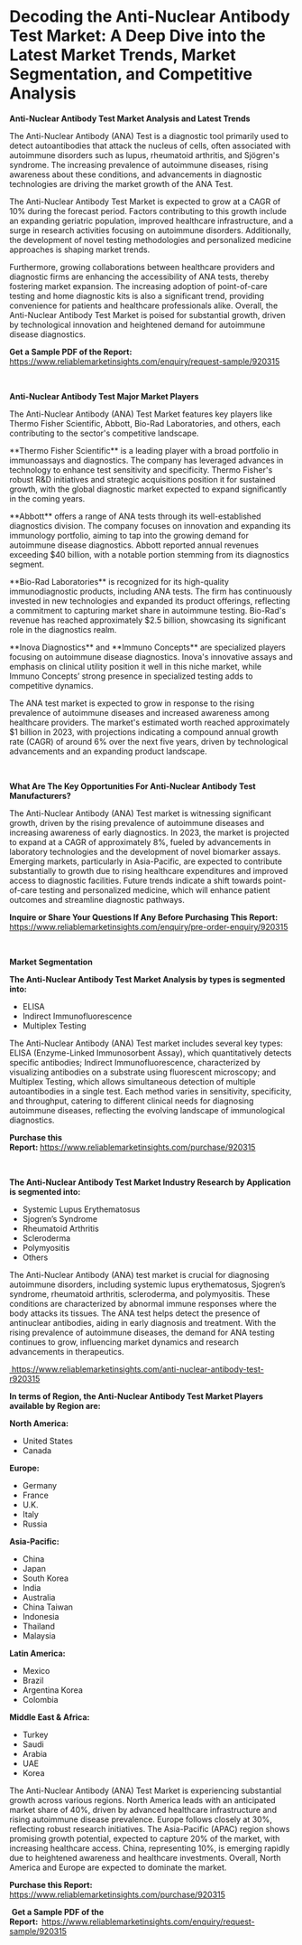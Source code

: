 <p><h1>Decoding the Anti-Nuclear Antibody Test Market: A Deep Dive into the Latest Market Trends, Market Segmentation, and Competitive Analysis</h1></p><p><strong>Anti-Nuclear Antibody Test Market Analysis and Latest Trends</strong></p>
<p><p>The Anti-Nuclear Antibody (ANA) Test is a diagnostic tool primarily used to detect autoantibodies that attack the nucleus of cells, often associated with autoimmune disorders such as lupus, rheumatoid arthritis, and Sjögren's syndrome. The increasing prevalence of autoimmune diseases, rising awareness about these conditions, and advancements in diagnostic technologies are driving the market growth of the ANA Test. </p><p>The Anti-Nuclear Antibody Test Market is expected to grow at a CAGR of 10% during the forecast period. Factors contributing to this growth include an expanding geriatric population, improved healthcare infrastructure, and a surge in research activities focusing on autoimmune disorders. Additionally, the development of novel testing methodologies and personalized medicine approaches is shaping market trends. </p><p>Furthermore, growing collaborations between healthcare providers and diagnostic firms are enhancing the accessibility of ANA tests, thereby fostering market expansion. The increasing adoption of point-of-care testing and home diagnostic kits is also a significant trend, providing convenience for patients and healthcare professionals alike. Overall, the Anti-Nuclear Antibody Test Market is poised for substantial growth, driven by technological innovation and heightened demand for autoimmune disease diagnostics.</p></p>
<p><strong>Get a Sample PDF of the Report:&nbsp;</strong> <a href="https://www.reliablemarketinsights.com/enquiry/request-sample/920315?utm_campaign=3560&utm_medium=2&utm_source=Github&utm_content=ia&utm_term=13042025&utm_id=anti-nuclear-antibody-test">https://www.reliablemarketinsights.com/enquiry/request-sample/920315</a></p>
<p>&nbsp;</p>
<p><strong>Anti-Nuclear Antibody Test Major Market Players</strong></p>
<p><p>The Anti-Nuclear Antibody (ANA) Test Market features key players like Thermo Fisher Scientific, Abbott, Bio-Rad Laboratories, and others, each contributing to the sector's competitive landscape. </p><p>**Thermo Fisher Scientific** is a leading player with a broad portfolio in immunoassays and diagnostics. The company has leveraged advances in technology to enhance test sensitivity and specificity. Thermo Fisher's robust R&D initiatives and strategic acquisitions position it for sustained growth, with the global diagnostic market expected to expand significantly in the coming years.</p><p>**Abbott** offers a range of ANA tests through its well-established diagnostics division. The company focuses on innovation and expanding its immunology portfolio, aiming to tap into the growing demand for autoimmune disease diagnostics. Abbott reported annual revenues exceeding $40 billion, with a notable portion stemming from its diagnostics segment.</p><p>**Bio-Rad Laboratories** is recognized for its high-quality immunodiagnostic products, including ANA tests. The firm has continuously invested in new technologies and expanded its product offerings, reflecting a commitment to capturing market share in autoimmune testing. Bio-Rad's revenue has reached approximately $2.5 billion, showcasing its significant role in the diagnostics realm.</p><p>**Inova Diagnostics** and **Immuno Concepts** are specialized players focusing on autoimmune disease diagnostics. Inova's innovative assays and emphasis on clinical utility position it well in this niche market, while Immuno Concepts’ strong presence in specialized testing adds to competitive dynamics.</p><p>The ANA test market is expected to grow in response to the rising prevalence of autoimmune diseases and increased awareness among healthcare providers. The market's estimated worth reached approximately $1 billion in 2023, with projections indicating a compound annual growth rate (CAGR) of around 6% over the next five years, driven by technological advancements and an expanding product landscape.</p></p>
<p>&nbsp;</p>
<p><strong>What Are The Key Opportunities For Anti-Nuclear Antibody Test Manufacturers?</strong></p>
<p><p>The Anti-Nuclear Antibody (ANA) Test market is witnessing significant growth, driven by the rising prevalence of autoimmune diseases and increasing awareness of early diagnostics. In 2023, the market is projected to expand at a CAGR of approximately 8%, fueled by advancements in laboratory technologies and the development of novel biomarker assays. Emerging markets, particularly in Asia-Pacific, are expected to contribute substantially to growth due to rising healthcare expenditures and improved access to diagnostic facilities. Future trends indicate a shift towards point-of-care testing and personalized medicine, which will enhance patient outcomes and streamline diagnostic pathways.</p></p>
<p><strong>Inquire or Share Your Questions If Any Before Purchasing This Report:</strong> <a href="https://www.reliablemarketinsights.com/enquiry/pre-order-enquiry/920315?utm_campaign=3560&utm_medium=2&utm_source=Github&utm_content=ia&utm_term=13042025&utm_id=anti-nuclear-antibody-test">https://www.reliablemarketinsights.com/enquiry/pre-order-enquiry/920315</a></p>
<p>&nbsp;</p>
<p><strong>Market Segmentation</strong></p>
<p><strong>The Anti-Nuclear Antibody Test Market Analysis by types is segmented into:</strong></p>
<p><ul><li>ELISA</li><li>Indirect Immunofluorescence</li><li>Multiplex Testing</li></ul></p>
<p><p>The Anti-Nuclear Antibody (ANA) Test market includes several key types: ELISA (Enzyme-Linked Immunosorbent Assay), which quantitatively detects specific antibodies; Indirect Immunofluorescence, characterized by visualizing antibodies on a substrate using fluorescent microscopy; and Multiplex Testing, which allows simultaneous detection of multiple autoantibodies in a single test. Each method varies in sensitivity, specificity, and throughput, catering to different clinical needs for diagnosing autoimmune diseases, reflecting the evolving landscape of immunological diagnostics.</p></p>
<p><strong>Purchase this Report:&nbsp;</strong><a href="https://www.reliablemarketinsights.com/purchase/920315?utm_campaign=3560&utm_medium=2&utm_source=Github&utm_content=ia&utm_term=13042025&utm_id=anti-nuclear-antibody-test">https://www.reliablemarketinsights.com/purchase/920315</a></p>
<p>&nbsp;</p>
<p><strong>The Anti-Nuclear Antibody Test Market Industry Research by Application is segmented into:</strong></p>
<p><ul><li>Systemic Lupus Erythematosus</li><li>Sjogren’s Syndrome</li><li>Rheumatoid Arthritis</li><li>Scleroderma</li><li>Polymyositis</li><li>Others</li></ul></p>
<p><p>The Anti-Nuclear Antibody (ANA) test market is crucial for diagnosing autoimmune disorders, including systemic lupus erythematosus, Sjogren’s syndrome, rheumatoid arthritis, scleroderma, and polymyositis. These conditions are characterized by abnormal immune responses where the body attacks its tissues. The ANA test helps detect the presence of antinuclear antibodies, aiding in early diagnosis and treatment. With the rising prevalence of autoimmune diseases, the demand for ANA testing continues to grow, influencing market dynamics and research advancements in therapeutics.</p></p>
<p><a href="https://www.reliablemarketinsights.com/anti-nuclear-antibody-test-r920315?utm_campaign=3560&utm_medium=2&utm_source=Github&utm_content=ia&utm_term=13042025&utm_id=anti-nuclear-antibody-test">&nbsp;https://www.reliablemarketinsights.com/anti-nuclear-antibody-test-r920315</a></p>
<p><strong>In terms of Region, the Anti-Nuclear Antibody Test Market Players available by Region are:</strong></p>
<p>
    <p> <strong> North America: </strong>
        <ul>
            <li>United States</li>
            <li>Canada</li>
        </ul>
        </p> 
    <p> <strong> Europe: </strong>
        <ul>
            <li>Germany</li>
            <li>France</li>
            <li>U.K.</li>
            <li>Italy</li>
            <li>Russia</li>
        </ul>
        </p> 
    <p> <strong> Asia-Pacific: </strong>
        <ul>
            <li>China</li>
            <li>Japan</li>
            <li>South Korea</li>
            <li>India</li>
            <li>Australia</li>
            <li>China Taiwan</li>
            <li>Indonesia</li>
            <li>Thailand</li>
            <li>Malaysia</li>
        </ul>
        </p> 
    <p> <strong> Latin America: </strong>
        <ul>
            <li>Mexico</li>
            <li>Brazil</li>
            <li>Argentina Korea</li>
            <li>Colombia</li>
        </ul>
        </p> 
    <p> <strong> Middle East & Africa: </strong>
        <ul>
            <li>Turkey</li>
            <li>Saudi</li>
            <li>Arabia</li>
            <li>UAE</li>
            <li>Korea</li>
        </ul>
    </p>
    </p>
<p><p>The Anti-Nuclear Antibody (ANA) Test Market is experiencing substantial growth across various regions. North America leads with an anticipated market share of 40%, driven by advanced healthcare infrastructure and rising autoimmune disease prevalence. Europe follows closely at 30%, reflecting robust research initiatives. The Asia-Pacific (APAC) region shows promising growth potential, expected to capture 20% of the market, with increasing healthcare access. China, representing 10%, is emerging rapidly due to heightened awareness and healthcare investments. Overall, North America and Europe are expected to dominate the market.</p></p>
<p><strong>Purchase this Report: </strong><a href="https://www.reliablemarketinsights.com/purchase/920315?utm_campaign=3560&utm_medium=2&utm_source=Github&utm_content=ia&utm_term=13042025&utm_id=anti-nuclear-antibody-test">https://www.reliablemarketinsights.com/purchase/920315</a></p>
<p>&nbsp;<strong>Get a Sample PDF of the Report:&nbsp;&nbsp;</strong><a href="https://www.reliablemarketinsights.com/enquiry/request-sample/920315?utm_campaign=3560&utm_medium=2&utm_source=Github&utm_content=ia&utm_term=13042025&utm_id=anti-nuclear-antibody-test">https://www.reliablemarketinsights.com/enquiry/request-sample/920315</a></p>
<p><strong></strong></p>
<p><p></p><p></p><p></p></p>